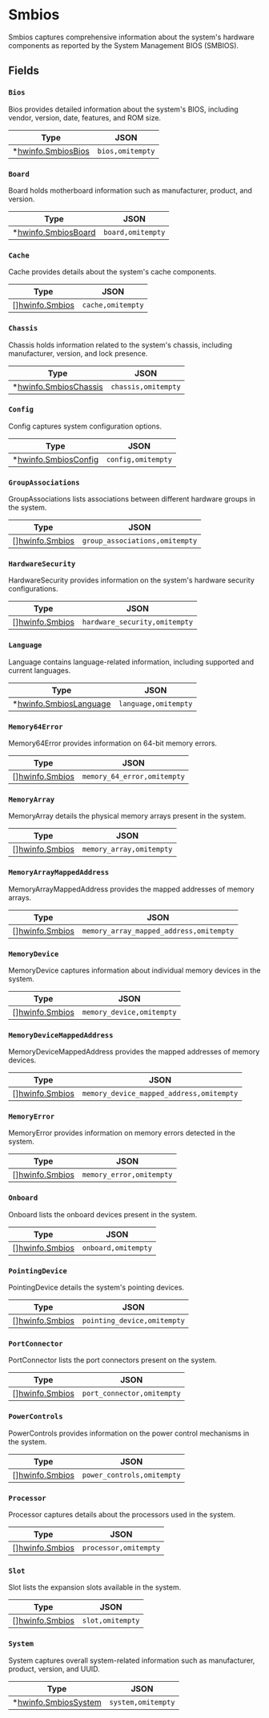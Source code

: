 # Smbios

Smbios captures comprehensive information about the system's hardware components
as reported by the System Management BIOS (SMBIOS).


## Fields


### `Bios`

Bios provides detailed information about the system's BIOS, including vendor, version, date, features, and ROM size.


| Type | JSON |
| ---- | -----------|
| *[hwinfo.SmbiosBios](../hwinfo/smbios_bios.md) | `bios,omitempty` |

### `Board`

Board holds motherboard information such as manufacturer, product, and version.


| Type | JSON |
| ---- | -----------|
| *[hwinfo.SmbiosBoard](../hwinfo/smbios_board.md) | `board,omitempty` |

### `Cache`

Cache provides details about the system's cache components.


| Type | JSON |
| ---- | -----------|
| [][hwinfo.Smbios](../hwinfo/smbios.md) | `cache,omitempty` |

### `Chassis`

Chassis holds information related to the system's chassis, including manufacturer, version, and lock presence.


| Type | JSON |
| ---- | -----------|
| *[hwinfo.SmbiosChassis](../hwinfo/smbios_chassis.md) | `chassis,omitempty` |

### `Config`

Config captures system configuration options.


| Type | JSON |
| ---- | -----------|
| *[hwinfo.SmbiosConfig](../hwinfo/smbios_config.md) | `config,omitempty` |

### `GroupAssociations`

GroupAssociations lists associations between different hardware groups in the system.


| Type | JSON |
| ---- | -----------|
| [][hwinfo.Smbios](../hwinfo/smbios.md) | `group_associations,omitempty` |

### `HardwareSecurity`

HardwareSecurity provides information on the system's hardware security configurations.


| Type | JSON |
| ---- | -----------|
| [][hwinfo.Smbios](../hwinfo/smbios.md) | `hardware_security,omitempty` |

### `Language`

Language contains language-related information, including supported and current languages.


| Type | JSON |
| ---- | -----------|
| *[hwinfo.SmbiosLanguage](../hwinfo/smbios_language.md) | `language,omitempty` |

### `Memory64Error`

Memory64Error provides information on 64-bit memory errors.


| Type | JSON |
| ---- | -----------|
| [][hwinfo.Smbios](../hwinfo/smbios.md) | `memory_64_error,omitempty` |

### `MemoryArray`

MemoryArray details the physical memory arrays present in the system.


| Type | JSON |
| ---- | -----------|
| [][hwinfo.Smbios](../hwinfo/smbios.md) | `memory_array,omitempty` |

### `MemoryArrayMappedAddress`

MemoryArrayMappedAddress provides the mapped addresses of memory arrays.


| Type | JSON |
| ---- | -----------|
| [][hwinfo.Smbios](../hwinfo/smbios.md) | `memory_array_mapped_address,omitempty` |

### `MemoryDevice`

MemoryDevice captures information about individual memory devices in the system.


| Type | JSON |
| ---- | -----------|
| [][hwinfo.Smbios](../hwinfo/smbios.md) | `memory_device,omitempty` |

### `MemoryDeviceMappedAddress`

MemoryDeviceMappedAddress provides the mapped addresses of memory devices.


| Type | JSON |
| ---- | -----------|
| [][hwinfo.Smbios](../hwinfo/smbios.md) | `memory_device_mapped_address,omitempty` |

### `MemoryError`

MemoryError provides information on memory errors detected in the system.


| Type | JSON |
| ---- | -----------|
| [][hwinfo.Smbios](../hwinfo/smbios.md) | `memory_error,omitempty` |

### `Onboard`

Onboard lists the onboard devices present in the system.


| Type | JSON |
| ---- | -----------|
| [][hwinfo.Smbios](../hwinfo/smbios.md) | `onboard,omitempty` |

### `PointingDevice`

PointingDevice details the system's pointing devices.


| Type | JSON |
| ---- | -----------|
| [][hwinfo.Smbios](../hwinfo/smbios.md) | `pointing_device,omitempty` |

### `PortConnector`

PortConnector lists the port connectors present on the system.


| Type | JSON |
| ---- | -----------|
| [][hwinfo.Smbios](../hwinfo/smbios.md) | `port_connector,omitempty` |

### `PowerControls`

PowerControls provides information on the power control mechanisms in the system.


| Type | JSON |
| ---- | -----------|
| [][hwinfo.Smbios](../hwinfo/smbios.md) | `power_controls,omitempty` |

### `Processor`

Processor captures details about the processors used in the system.


| Type | JSON |
| ---- | -----------|
| [][hwinfo.Smbios](../hwinfo/smbios.md) | `processor,omitempty` |

### `Slot`

Slot lists the expansion slots available in the system.


| Type | JSON |
| ---- | -----------|
| [][hwinfo.Smbios](../hwinfo/smbios.md) | `slot,omitempty` |

### `System`

System captures overall system-related information such as manufacturer, product, version, and UUID.


| Type | JSON |
| ---- | -----------|
| *[hwinfo.SmbiosSystem](../hwinfo/smbios_system.md) | `system,omitempty` |
